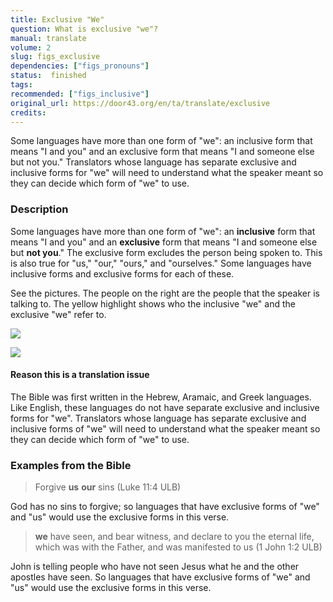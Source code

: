 ```yaml
---
title: Exclusive "We"
question: What is exclusive "we"?
manual: translate
volume: 2
slug: figs_exclusive
dependencies: ["figs_pronouns"]
status:  finished
tags: 
recommended: ["figs_inclusive"]
original_url: https://door43.org/en/ta/translate/exclusive
credits: 
---
```

Some languages have more than one form of "we": an inclusive form that means "I and you" and an exclusive form that means "I and someone else but not you." Translators whose language has separate exclusive and inclusive forms for "we" will need to understand what the speaker meant so they can decide which form of "we" to use.

### Description

Some languages have more than one form of "we": an **inclusive** form that means "I and you" and an **exclusive** form that means "I and someone else but __not you__." The exclusive form excludes the person being spoken to. This is also true for "us," "our," "ours," and "ourselves." Some languages have inclusive forms and exclusive forms for each of these. 

See the pictures. The people on the right are the people that the speaker is talking to. The yellow highlight shows who the inclusive "we" and the exclusive "we" refer to. 

![](http://cdn.door43.org/ta/jpg/vocabulary/we_us_inclusive.jpg)

![](http://cdn.door43.org/ta/jpg/vocabulary/we_us_exclusive.jpg)

#### Reason this is a translation issue

The Bible was first written in the Hebrew, Aramaic, and Greek languages. Like English, these languages do not have separate exclusive and inclusive forms for "we". Translators whose language has separate exclusive and inclusive forms of "we" will need to understand what the speaker meant so they can decide which form of "we" to use. 

### Examples from the Bible

>Forgive __us__ __our__ sins (Luke 11:4 ULB)

God has no sins to forgive; so languages that have exclusive forms of "we" and "us" would use the exclusive forms in this verse.

>__we__ have seen, and bear witness, and declare to you the eternal life, which was with the Father, and was manifested to us (1 John 1:2 ULB)

John is telling people who have not seen Jesus what he and the other apostles have seen. So languages that have exclusive forms of "we" and "us" would use the exclusive forms in this verse.
